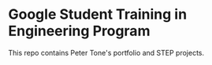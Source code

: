 # Google Student Training in Engineering Program

This repo contains Peter Tone's portfolio and STEP projects.